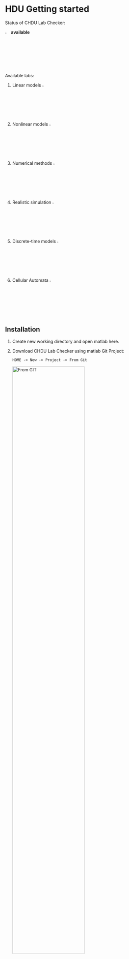 # HDU Getting started

Status of CHDU Lab Checker:  
<!--     <img src="https://i.imgur.com/s50aPvE.png" alt="submit" width="3%"/> **not available** -->
<img src="https://i.imgur.com/XtUlbdX.png" alt="submit" width="3%"/> **available**

Available labs:
1. Linear models <img src="https://i.imgur.com/XtUlbdX.png" alt="submit" width="3%"/>
2. Nonlinear models <img src="https://i.imgur.com/s50aPvE.png" alt="submit" width="3%"/>
3. Numerical methods <img src="https://i.imgur.com/XtUlbdX.png" alt="submit" width="3%"/>
4. Realistic simulation <img src="https://i.imgur.com/s50aPvE.png" alt="submit" width="3%"/>
5. Discrete-time models <img src="https://i.imgur.com/s50aPvE.png" alt="submit" width="3%"/>
6. Cellular Automata <img src="https://i.imgur.com/XtUlbdX.png" alt="submit" width="3%"/>

## Installation

1. Create new working directory and open matlab here.  
2. Download CHDU Lab Checker using matlab Git Project:  
    ```
    HOME -> New -> Project -> From Git
    ```
    <img src="https://i.imgur.com/1SvD4lu.png" alt="From GIT" width="70%"/>

3. Type into __Repository path__: https://github.com/ITMORobotics/hwc-matlab-client.git, and select the working directory in the field __Sansdbox__ and click __Retrieve__:  
    <img src="https://i.imgur.com/hoOAq5f.png" alt="github" width="95%"/>
4. Select project name and submit project creating:  
    <img src="https://i.imgur.com/WGze49L.png" alt="submit" width="75%"/>

5. Close this window  
    <img src="https://i.imgur.com/nSYLPgW.png" alt="submit" width="70%"/>


6. Later for openning the project you can use:  
    ```
    Open -> Recent -> Your Project
    ```
    <img src="https://i.imgur.com/5j19zWW.png" alt="submit" width="90%"/>

### Another way (if you dont have git-upload-pack)
![](https://i.imgur.com/CT1H85y.png)
If you get this error, you can download client in archive .zip:

1. Create new working directory and open matlab here.  

2. Download [Client](https://github.com/ITMORobotics/hwc-matlab-client/zipball/main/)  

3. Extract to working directory.  

4. Open the extracted directory in left window:  
    ```
    HOME -> Open -> From Folder
    ```
    ![](https://i.imgur.com/gbh8PeQ.png)

    
5. Add to path it and go to the directory:
    <img src="https://i.imgur.com/Ufr4Mjo.png" alt="addfolder" width="100%"/>


    
## Registration
1. To start doing lab work, you must register in the system. To do this, enter in the Matlab console:  
    ```python
    chdu = chdu_connect()
    ```
    If you have a problems with SSL Certificate. Please type:
    ```python
    chdu = chdu_connect('http')
    ```
2. Fill in *Full name* and click __Enter__. After that fill in other required fields:  
    <img src="https://i.imgur.com/jcltADj.png" alt="submit2" width="100%"/>

If you have reinstalled client you should use also:
```python
chdu = chdu_connect()
```
or to connect via http:
```python
chdu = chdu_connect('http')
```

In this case please repeat your name, id, email and password provided earlier.

## Usage

After registration you can connect at any time with   
```python
chdu = chdu_connect()
```
or to connect via http:
```python
chdu = chdu_connect('http')
```

For getting first task(lab) you must type:  
```python
task = chdu.get_task(1)
```

For other tasks(labs) you must type desired number:  
```python
task = chdu.get_task(laboratory_number)
```

The case will be generated on the first call. After that, you can retrieve your task at any time with  
```python
task = chdu.get_task(laboratory_number)
```

<img src="https://i.imgur.com/l8p7nNc.png" alt="task" width="79%"/>

There is your task. In task structure you can see in variable  __files__ associated filenames. In this case: *l1_1.pdf*. This file contains in folder __files__.  

In struct __parameters__ presented input variables for modeling the system described in *pdf* file:  
<img src="https://i.imgur.com/uFzZEGO.png" alt="task_parameters" width="79%"/>

In struct __answers__ presented variables that you must fill instead of __?__:  
<img src="https://i.imgur.com/6OUihVT.png" alt="task_answers" width="79%"/>

When you fill all variables in struct __answers__ instead of __?__ you can check it with:
```python
chdu.send_task(task)
```
<img src="https://i.imgur.com/MkJOnrn.png" alt="task_send" width="79%"/>

You are right if you have nonzero score opposite the corresponding variable. The total score is the sum of all scores. You can also see the number of attempts.

## Submission of laboratory work  
    
1. Upload the required answers to the CHDU Lab Checking system as above.

2. Please send to `hdulab.checker@yandex.ru` from email, that you used to register in the CHDU Lab Checker:
    - a zip-archive with all matlab files with comments, or in live script, or with some kind of brief report,
    - your password for CHDU Lab Checker.
